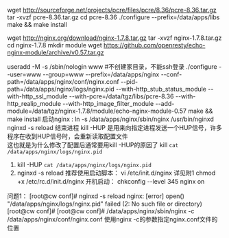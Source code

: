 wget http://sourceforge.net/projects/pcre/files/pcre/8.36/pcre-8.36.tar.gz
tar -xvzf pcre-8.36.tar.gz
cd pcre-8.36
./configure --prefix=/data/apps/libs
make && make install

wget http://nginx.org/download/nginx-1.7.8.tar.gz
tar -xvzf nginx-1.7.8.tar.gz 
cd nginx-1.7.8
mkdir module
wget https://github.com/openresty/echo-nginx-module/archive/v0.57.tar.gz

useradd -M -s /sbin/nologin www #不创建家目录，不能ssh登录
./configure --user=www --group=www --prefix=/data/apps/nginx --conf-path=/data/apps/nginx/conf/nginx.conf --pid-path=/data/apps/nginx/logs/nginx.pid --with-http_stub_status_module --with-http_ssl_module --with-pcre=/data/tgz/libs/pcre-8.36 --with-http_realip_module --with-http_image_filter_module --add-module=/data/tgz/nginx-1.7.8/module/echo-nginx-module-0.57
make && make install
启动nginx :
ln -s /data/apps/nginx/sbin/nginx /usr/bin/nginxd
nginxd -s reload
结束进程
kill   -HUP   是用来向指定进程发送一个HUP信号，许多程序在收到HUP信号时，会重新读取配置文件   
这也就是为什么修改了配置后通常要用kill   -HUP的原因了
kill `cat /data/apps/nginx/logs/nginx.pid` 
1. kill -HUP `cat /data/apps/nginx/logs/nginx.pid`
2. nginxd -s reload 
推荐使用启动脚本：
vi /etc/init.d/nginx 详见附1
chmod +x /etc/rc.d/init.d/nginx
开机启动：
chkconfig --level 345 nginx on

问题1：
[root@cw conf]# nginxd -s reload 
nginx: [error] open() "/data/apps/nginx/logs/nginx.pid" failed (2: No such file or directory) 
[root@cw conf]# 
[root@cw conf]# /data/apps/nginx/sbin/nginx -c /data/apps/nginx/conf/nginx.conf 
使用nginx -c的参数指定nginx.conf文件的位置